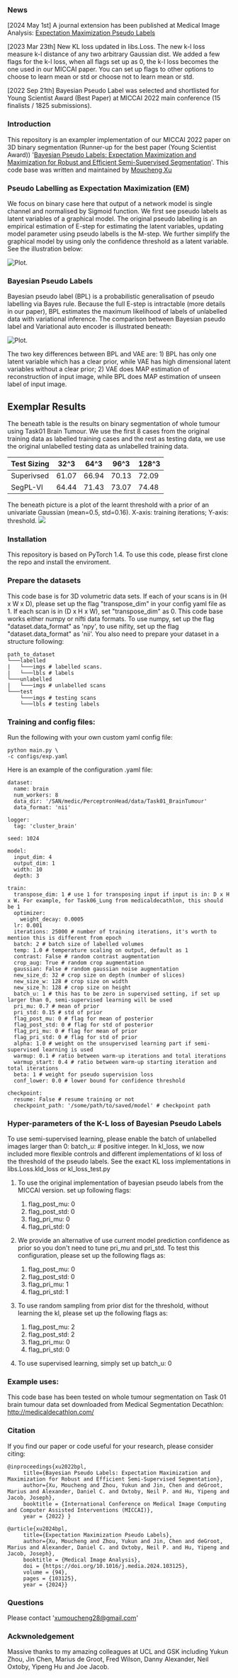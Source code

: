 ### News

[2024 May 1st] A journal extension has been published at Medical Image Analysis: [Expectation Maximization Pseudo Labels](https://www.sciencedirect.com/science/article/pii/S1361841524000501)

[2023 Mar 23th] New KL loss updated in libs.Loss. The new k-l loss measure k-l distance of any two arbitrary Gaussian dist.
We added a few flags for the k-l loss, when all flags set up as 0, the k-l loss becomes the one used in our MICCAI paper. 
You can set up flags to other options to choose to learn mean or std or choose not to learn mean or std.

[2022 Sep 21th] Bayesian Pseudo Label was selected and shortlisted for Young Scientist Award (Best Paper) at MICCAI 2022 main conference (15 finalists / 1825 submissions).

### Introduction
This repository is an exampler implementation of our MICCAI 2022 paper on 3D binary segmentation (Runner-up for the best paper (Young Scientist Award)) '[Bayesian Pseudo Labels: Expectation Maximization and Maximization for Robust and Efficient Semi-Supervised Segmentation](https://arxiv.org/abs/2208.04435)'. This code base was written and maintained by [Moucheng Xu](https://moucheng2017.github.io/)

### Pseudo Labelling as Expectation Maximization (EM)
We focus on binary case here that output of a network model is single channel and normalised by Sigmoid function. 
We first see pseudo labels as latent variables of a graphical model. 
The original pseudo labelling is an empirical estimation of E-step for estimating the latent variables, updating model parameter using pseudo labells is the M-step.
We further simplify the graphical model by using only the confidence threshold as a latent variable.
See the illustration below:

![](pics/main_method.png "Plot.")


### Bayesian Pseudo Labels
Bayesian pseudo label (BPL) is a probabilistic generalisation of pseudo labelling via Bayes rule. Because the full E-step is intractable (more details in our paper), BPL estimates the maximum likelihood of labels of unlabelled data with variational inference. The comparison between Bayesian pseudo label and Variational auto encoder is illustrated beneath: 

![](pics/BPL_VAE.png "Plot.")

The two key differences between BPL and VAE are: 1) BPL has only one latent variable which has a clear prior, while VAE has high dimensional latent variables without a clear prior; 2) VAE does MAP estimation of reconstruction of input image, while BPL does MAP estimation of unseen label of input image.


## Exemplar Results
The beneath table is the results on binary segmentation of whole tumour using Task01 Brain Tumour. We use the first 8 cases from the original training data
as labelled training cases and the rest as testing data, we use the original unlabelled testing data as unlabelled training data.

| Test Sizing | 32^3  | 64^3  | 96^3  | 128^3 |
|-------------|-------|-------|-------|-------|
| Superivsed  | 61.07 | 66.94 | 70.13 | 72.09 |
| SegPL-VI    | 64.44 | 71.43 | 73.07 | 74.48 |

The beneath picture is a plot of the learnt threshold with a prior of an univariate Gaussian (mean=0.5, std=0.16). X-axis: training iterations; Y-axis: threshold. 
![](pics/learnt_threshold.png)

### Installation 
This repository is based on PyTorch 1.4. To use this code, please first clone the repo and install the enviroment.

### Prepare the datasets
This code base is for 3D volumetric data sets. If each of your scans is in (H x W x D), please set up the flag "transpose_dim" in your config yaml file as 1. 
If each scan is in (D x H x W), set "transpose_dim" as 0. This code base works either numpy or nifti data formats. To use numpy, set up the
flag "dataset.data_format" as 'npy', to use nifity, set up the flag "dataset.data_format" as 'nii'. 
You also need to prepare your dataset in a structure following:

```
path_to_dataset
└───labelled
|   └───imgs # labelled scans. 
|   └───lbls # labels 
└───unlabelled
|   └───imgs # unlabelled scans
└───test
    └───imgs # testing scans
    └───lbls # testing labels
```

### Training and config files:
Run the following with your own custom yaml config file:
   ```shell
   python main.py \
   -c configs/exp.yaml
   ```
Here is an example of the configuration .yaml file:
```
dataset:
  name: brain
  num_workers: 8 
  data_dir: '/SAN/medic/PerceptronHead/data/Task01_BrainTumour'
  data_format: 'nii'

logger:
  tag: 'cluster_brain'

seed: 1024

model:
  input_dim: 4
  output_dim: 1
  width: 10
  depth: 3

train:
  transpose_dim: 1 # use 1 for transposing input if input is in: D x H x W. For example, for Task06_Lung from medicaldecathlon, this should be 1
  optimizer:
    weight_decay: 0.0005
  lr: 0.001
  iterations: 25000 # number of training iterations, it's worth to mention this is different from epoch
  batch: 2 # batch size of labelled volumes
  temp: 1.0 # temperature scaling on output, default as 1
  contrast: False # random contrast augmentation
  crop_aug: True # random crop augmentation
  gaussian: False # random gaussian noise augmentation
  new_size_d: 32 # crop size on depth (number of slices)
  new_size_w: 128 # crop size on width
  new_size_h: 128 # crop size on height
  batch_u: 1 # this has to be zero in supervised setting, if set up larger than 0, semi-supervised learning will be used
  pri_mu: 0.7 # mean of prior
  pri_std: 0.15 # std of prior
  flag_post_mu: 0 # flag for mean of posterior
  flag_post_std: 0 # flag for std of posterior
  flag_pri_mu: 0 # flag for mean of prior
  flag_pri_std: 0 # flag for std of prior
  alpha: 1.0 # weight on the unsupervised learning part if semi-supervised learning is used
  warmup: 0.1 # ratio between warm-up iterations and total iterations
  warmup_start: 0.4 # ratio between warm-up starting iteration and total iterations
  beta: 1 # weight for pseudo supervision loss
  conf_lower: 0.0 # lower bound for confidence threshold

checkpoint:
  resume: False # resume training or not
  checkpoint_path: '/some/path/to/saved/model' # checkpoint path
```


### Hyper-parameters of the K-L loss of Bayesian Pseudo Labels
To use semi-supervised learning, please enable the batch of unlabelled images larger than 0: batch_u: # positive integer. 
In kl_loss, we now included more flexible controls and different implementations of kl loss of the threshold of the pseudo labels. See the exact KL loss implementations in libs.Loss.kld_loss or kl_loss_test.py

1. To use the original implementation of bayesian pseudo labels from the MICCAI version. set up following flags: 
   1. flag_post_mu: 0
   2. flag_post_std: 0
   3. flag_pri_mu: 0
   4. flag_pri_std: 0

2. We provide an alternative of use current model prediction confidence as prior so you don't need to tune pri_mu and pri_std. To test this configuration, please
set up the following flags as:
   1. flag_post_mu: 0
   2. flag_post_std: 0
   3. flag_pri_mu: 1
   4. flag_pri_std: 1

3. To use random sampling from prior dist for the threshold, without learning the kl,
please set up the following flags as:
   1. flag_post_mu: 2
   2. flag_post_std: 2
   3. flag_pri_mu: 0
   4. flag_pri_std: 0

3. To use supervised learning, simply set up batch_u: 0

### Example uses:
This code base has been tested on whole tumour segmentation on Task 01 brain tumour data set downloaded from Medical Segmentation Decathlon: http://medicaldecathlon.com/

### Citation

If you find our paper or code useful for your research, please consider citing:

    @inproceedings{xu2022bpl,
         title={Bayesian Pseudo Labels: Expectation Maximization and Maximization for Robust and Efficient Semi-Supervised Segmentation},
         author={Xu, Moucheng and Zhou, Yukun and Jin, Chen and deGroot, Marius and Alexander, Daniel C. and Oxtoby, Neil P. and Hu, Yipeng and Jacob, Joseph},
         booktitle = {International Conference on Medical Image Computing and Computer Assisted Interventions (MICCAI)},
         year = {2022} }

    @article{xu2024bpl,
         title={Expectation Maximization Pseudo Labels},
         author={Xu, Moucheng and Zhou, Yukun and Jin, Chen and deGroot, Marius and Alexander, Daniel C. and Oxtoby, Neil P. and Hu, Yipeng and Jacob, Joseph},
         booktitle = {Medical Image Analysis},
         doi = {https://doi.org/10.1016/j.media.2024.103125},
         volume = {94},
         pages = {103125},
         year = {2024}}


### Questions
Please contact 'xumoucheng28@gmail.com'

### Ackwnoledgement
Massive thanks to my amazing colleagues at UCL and GSK including Yukun Zhou, Jin Chen, Marius de Groot, Fred Wilson, Danny Alexander, Neil Oxtoby, Yipeng Hu and Joe Jacob.
